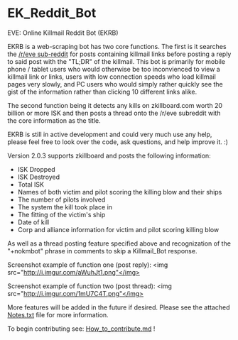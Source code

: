 EK_Reddit_Bot
=============

EVE: Online Killmail Reddit Bot (EKRB)

EKRB is a web-scraping bot has two core functions. The first is it searches the <a href="http://www.reddit.com/r/eve">/r/eve sub-reddit</a> for posts containing killmail links before posting a reply to said post with the "TL;DR" of the killmail. This bot is primarily for mobile phone / tablet users who would otherwise be too inconvienced to view a killmail link or links, users with low connection speeds who load killmail pages very slowly, and PC users who would simply rather quickly see the gist of the information rather than clicking 10 different links alike. 

The second function being it detects any kills on zkillboard.com worth 20 billion or more ISK and then posts a thread onto the /r/eve subreddit with the core information as the title.

EKRB is still in active development and could very much use any help, please feel free to look over the code, ask questions, and help improve it. :)

Version 2.0.3 supports zkillboard and posts the following information:
- ISK Dropped
- ISK Destroyed
- Total ISK
- Names of both victim and pilot scoring the killing blow and their ships
- The number of pilots involved
- The system the kill took place in
- The fitting of the victim's ship
- Date of kill
- Corp and alliance information for victim and pilot scoring killing blow

As well as a thread posting feature specified above and recognization of the "+nokmbot" phrase in comments to skip a Killmail_Bot response. 

Screenshot example of function one (post reply):
<img src="http://i.imgur.com/aWuhJt1.png"</img>

Screenshot example of function two (post thread):
<img src="http://i.imgur.com/1mU7C4T.png"</img>

More features will be added in the future if desired.
Please see the attached <a href="https://github.com/ArnoldM904/EK_Reddit_Bot/blob/master/Notes.txt">Notes.txt</a> file for more information.

To begin contributing see: <a href="https://github.com/ArnoldM904/EK_Reddit_Bot/blob/master/How_to_contribute.md">How_to_contribute.md</a> !
